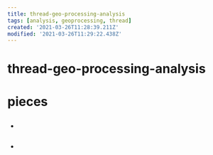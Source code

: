 ```yaml
---
title: thread-geo-processing-analysis
tags: [analysis, geoprocessing, thread]
created: '2021-03-26T11:28:39.211Z'
modified: '2021-03-26T11:29:22.438Z'
---
```


# thread-geo-processing-analysis

# pieces

- ## 

- ## 
